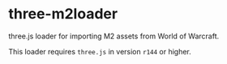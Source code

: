 # three-m2loader
three.js loader for importing M2 assets from World of Warcraft.

This loader requires `three.js` in version `r144` or higher.